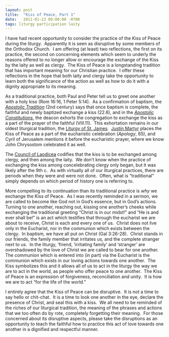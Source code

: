 ```yaml
---
layout: post
title:  "Kiss of Peace, Part 1"
date:   2011-01-23 09:00:00 -0700
tags: liturgy participation laity
---
```

I have had recent opportunity to consider the practice of the Kiss of Peace during the liturgy.  Apparently it is seen as disruptive by some members of the Orthodox Church.  I am offering (at least) two reflections, the first on its practice, the second on concerning elements which seem to underly the reasons offered to no longer allow or encourage the exchange of the Kiss by the laity as well as clergy.  The Kiss of Peace is a longstanding tradition that has important meaning for our Christian practice.  I offer these reflections in the hope that both laity and clergy take the opportunity to learn both the significance of the action as well as how to do it with a dignity appropriate to its meaning.  

As a traditional practice, both Paul and Peter tell us to greet one another with a holy kiss (Rom 16:16, 1 Peter 5:14).  As a confirmation of baptism, the _[Apostolic Tradition](http://en.wikipedia.org/wiki/Apostolic_Tradition "Apostolic Tradition")_ (2nd century) says that once baptism is complete, the faithful and newly baptized exchange a kiss (22.6), and in the _[Apostolic Constitutions](http://en.wikipedia.org/wiki/Apostolic_Constitutions "Apostolic Constitutions")_, the deacon exhorts the congregation to exchange the kiss as a part of the prayer of the faithful (VIII.11).  This exhortation remains in our oldest liturgical tradition, the [Liturgy of St. James](http://web.ukonline.co.uk/ephrem/lit-james.htm "Liturgy of St. James").  [Justin Martyr](http://en.wikipedia.org/wiki/Justin_Martyr "Justin Martyr") places the Kiss of Peace as a part of the eucharistic celebration (_Apology_, 65), and Cyril of Jerusalem mentions it before the eucharistic prayer, where we know John Chrysostom celebrated it as well.  

The [Council of Laodicea](http://en.wikipedia.org/wiki/Council_of_Laodicea "Council of Laodicea") codifies that the kiss is to be exchanged among clergy, and then among the laity.  We don’t know when the practice of exchanging the kiss among concelebrating clergy only began, but it was likely after the 9th c.  As with virtually all of our liturgical practices, there are periods when they were and were not done.  Often, what is “traditional” simply depends on which period of history one is referring to.

More compelling to its continuation than its traditional practice is _why_ we exchange the Kiss of Peace.  As I was recently reminded in a sermon, we are called to become like God not in God’s essence, but in God’s actions.  Turning to one another, reaching out, kissing one another’s cheeks while exchanging the traditional greeting “Christ is in our midst!” and “He is and ever shall be!” is an act which testifies that through the eucharist we are about to receive, Christ is each and every one of us.  Christ does not live only in the Eucharist, nor in the communion which exists between the clergy.  In baptism, we have all put on Christ (Gal 3:26-28).  Christ stands in our friends, the family member that irritates us, and the complete stranger next to us.  In the liturgy, ‘friend, ‘irritating family’ and ‘stranger’ are overshadowed by the love of Christ we are called to bear for one another.  The communion which is entered into (in part) via the Eucharist is the communion which exists in our loving actions towards one another.  The Kiss symbolizes this and it allows all of us to act in the liturgy the way we are to act in the world, as people who offer peace to one another.  The Kiss of Peace is an expression of forgiveness, reconciliation and unity.  It is how we are to act “for the life of the world.”

I entirely agree that the Kiss of Peace can be disruptive.  It is not a time to say hello or chit-chat.  It is a time to look one another in the eye, declare the presence of Christ, and seal this with a kiss.  We all need to be reminded of the riches of our liturgical tradition, the meaning of the phrases and actions that we too often do by rote, completely forgetting their meaning.  For those concerned about its disruptive aspects, please take the disruptions as an opportunity to teach the faithful how to practice this act of love towards one another in a dignified and respectful manner.
